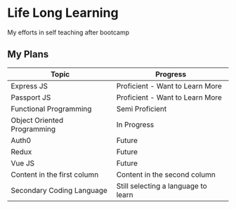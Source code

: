 # Life Long Learning

My efforts in self teaching after bootcamp

## My Plans

| Topic                       | Progress                            |
| --------------------------- | ----------------------------------- |
| Express JS                  | Proficient - Want to Learn More     |
| Passport JS                 | Proficient - Want to Learn More     |
| Functional Programming      | Semi Proficient                     |
| Object Oriented Programming | In Progress                         |
| Auth0                       | Future                              |
| Redux                       | Future                              |
| Vue JS                      | Future                              |
| Content in the first column | Content in the second column        |
| Secondary Coding Language   | Still selecting a language to learn |

